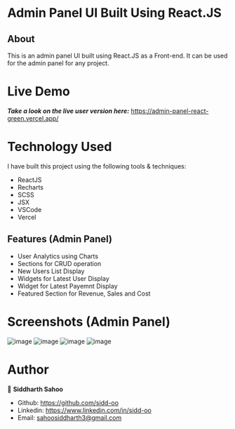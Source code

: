 # Admin Panel UI Built Using React.JS 
 ## About 
  This is an admin panel UI built using React.JS as a Front-end. It can be used for the admin panel for any project. 

# Live Demo

***Take a look on the live user version here:*** https://admin-panel-react-green.vercel.app/


# Technology Used

I have built this project using the following tools & techniques:
- ReactJS
- Recharts
- SCSS
- JSX
- VSCode
- Vercel

## Features (Admin Panel)

- User Analytics using Charts
- Sections for CRUD operation 
- New Users List Display
- Widgets for Latest User Display
- Widget for Latest Payemnt Display
- Featured Section for Revenue, Sales and Cost

# Screenshots (Admin Panel)

![image](https://user-images.githubusercontent.com/25115188/181233861-c68c0593-8587-43d9-a8c6-5ac4c89ab1e4.png)
![image](https://user-images.githubusercontent.com/25115188/181233897-6351b3c2-e886-48a1-8bed-d661baa0b7c5.png)
![image](https://user-images.githubusercontent.com/25115188/181234009-2896a546-d914-4759-94a9-2ec60b523a5a.png)
![image](https://user-images.githubusercontent.com/25115188/181234032-81695eb8-4efc-4021-add8-efc85b332692.png)


# Author

👤 **Siddharth Sahoo**
- Github: https://github.com/sidd-oo
- Linkedin: https://www.linkedin.com/in/sidd-oo
- Email: sahoosiddharth3@gmail.com





